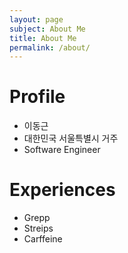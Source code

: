 ```yaml
---
layout: page
subject: About Me
title: About Me 
permalink: /about/
---
```


# Profile

* 이동근
* 대한민국 서울특별시 거주
* Software Engineer

# Experiences

* Grepp
* Streips
* Carffeine


